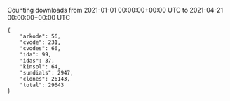 
Counting downloads from 2021-01-01 00:00:00+00:00 UTC to 2021-04-21 00:00:00+00:00 UTC

```
{
    "arkode": 56,
    "cvode": 231,
    "cvodes": 66,
    "ida": 99,
    "idas": 37,
    "kinsol": 64,
    "sundials": 2947,
    "clones": 26143,
    "total": 29643
}
```
